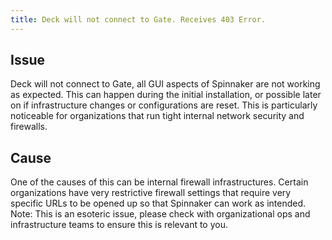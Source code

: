 ```yaml
---
title: Deck will not connect to Gate. Receives 403 Error. 
---
```


## Issue
Deck will not connect to Gate, all GUI aspects of Spinnaker are not working as expected. This can happen during the initial installation, or possible later on if infrastructure changes or configurations are reset. This is particularly noticeable for organizations that run tight internal network security and firewalls. 

## Cause
One of the causes of this can be internal firewall infrastructures. Certain organizations have very restrictive firewall settings that require very specific URLs to be opened up so that Spinnaker can work as intended. Note: This is an esoteric issue, please check with organizational ops and infrastructure teams to ensure this is relevant to you. 


